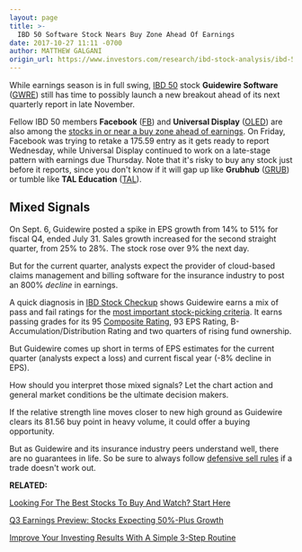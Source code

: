 ```yaml
---
layout: page
title: >-
  IBD 50 Software Stock Nears Buy Zone Ahead Of Earnings
date: 2017-10-27 11:11 -0700
author: MATTHEW GALGANI
origin_url: https://www.investors.com/research/ibd-stock-analysis/ibd-50-software-stock-nears-buy-zone-ahead-of-earnings/
---
```





While earnings season is in full swing, [IBD 50](http://research.investors.com/stock-lists/ibd-50/) stock **Guidewire Software** ([GWRE](https://research.investors.com/quote.aspx?symbol=GWRE)) still has time to possibly launch a new breakout ahead of its next quarterly report in late November.









 
 
 Fellow IBD 50 members **Facebook** ([FB](https://research.investors.com/quote.aspx?symbol=FB)) and **Universal Display** ([OLED](https://research.investors.com/quote.aspx?symbol=OLED)) are also among the [stocks in or near a buy zone ahead of earnings](https://www.investors.com/research/earnings-calendar-analyst-estimates-stocks-to-watch/). On Friday, Facebook was trying to retake a 175.59 entry as it gets ready to report Wednesday, while Universal Display continued to work on a late-stage pattern with earnings due Thursday.
Note that it's risky to buy any stock just before it reports, since you don't know if it will gap up like **Grubhub** ([GRUB](https://research.investors.com/quote.aspx?symbol=GRUB)) or tumble like **TAL Education** ([TAL](https://research.investors.com/quote.aspx?symbol=TAL)).


Mixed Signals
-------------


On Sept. 6, Guidewire posted a spike in EPS growth from 14% to 51% for fiscal Q4, ended July 31. Sales growth increased for the second straight quarter, from 25% to 28%. The stock rose over 9% the next day.


But for the current quarter, analysts expect the provider of cloud-based claims management and billing software for the insurance industry to post an 800% *decline* in earnings.


A quick diagnosis in [IBD Stock Checkup](http://research.investors.com/stock-checkup/) shows Guidewire earns a mix of pass and fail ratings for the [most important stock-picking criteria](https://www.investors.com/ibd-university/can-slim/). It earns passing grades for its 95 [Composite Rating](https://www.investors.com/ibd-university/find-evaluate-stocks/exclusive-ratings/), 93 EPS Rating, B- Accumulation/Distribution Rating and two quarters of rising fund ownership.


But Guidewire comes up short in terms of EPS estimates for the current quarter (analysts expect a loss) and current fiscal year (-8% decline in EPS).


How should you interpret those mixed signals? Let the chart action and general market conditions be the ultimate decision makers.



If the relative strength line moves closer to new high ground as Guidewire clears its 81.56 buy point in heavy volume, it could offer a buying opportunity.


But as Guidewire and its insurance industry peers understand well, there are no guarantees in life. So be sure to always follow [defensive sell rules](https://www.investors.com/ibd-university/how-to-sell/) if a trade doesn't work out.


**RELATED:**


[Looking For The Best Stocks To Buy And Watch? Start Here](https://www.investors.com/how-to-invest/investors-corner/looking-for-the-best-stocks-to-buy-and-watch-start-here/)


[Q3 Earnings Preview: Stocks Expecting 50%-Plus Growth](https://www.investors.com/research/ibd-stock-analysis/q3-earnings-preview-stocks-expecting-50-plus-growth/)


[Improve Your Investing Results With A Simple 3-Step Routine](https://www.investors.com/how-to-invest/how-to-invest-in-the-stock-market-start-with-a-simple-routine/)




